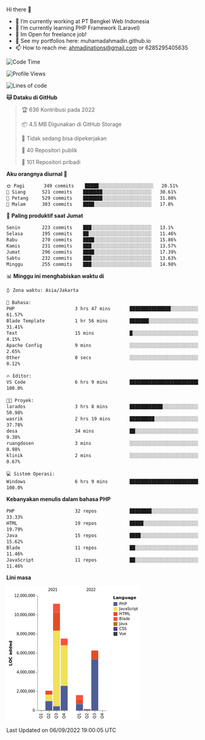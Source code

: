 Hi there 👋

- 🔭 I’m currently working at PT Bengkel Web Indonesia
- 🌱 I’m currently learning PHP Framework (Laravel)
- 📂 Im Open for freelance job!
- 🧷 See my portfolios here: muhamadahmadin.github.io
- 📫 How to reach me: ahmadinations@gmail.com or 6285295405635


<!--START_SECTION:waka-->
![Code Time](http://img.shields.io/badge/Code%20Time-1%2C141%20hrs%2052%20mins-blue)

![Profile Views](http://img.shields.io/badge/Profil%20dilihat-0-blue)

![Lines of code](https://img.shields.io/badge/Sejak%20Hello%20World%20aku%20telah%20menulis-29%20Million%20baris%20kode-blue)

**🐱 Dataku di GitHub** 

> 🏆 636 Kontribusi pada 2022
 > 
> 📦 4.5 MB Digunakan di GitHub Storage 
 > 
> 🚫 Tidak sedang bisa dipekerjakan
 > 
> 📜 40 Repositori publik 
 > 
> 🔑 101 Repositori pribadi  
 > 
**Aku orangnya diurnal 🐤** 

```text
🌞 Pagi       349 commits    █████░░░░░░░░░░░░░░░░░░░░   20.51% 
🌆 Siang      521 commits    ███████░░░░░░░░░░░░░░░░░░   30.61% 
🌃 Petang     529 commits    ███████░░░░░░░░░░░░░░░░░░   31.08% 
🌙 Malam      303 commits    ████░░░░░░░░░░░░░░░░░░░░░   17.8%

```
📅 **Paling produktif saat Jumat** 

```text
Senin        223 commits    ███░░░░░░░░░░░░░░░░░░░░░░   13.1% 
Selasa       195 commits    ██░░░░░░░░░░░░░░░░░░░░░░░   11.46% 
Rabu         270 commits    ████░░░░░░░░░░░░░░░░░░░░░   15.86% 
Kamis        231 commits    ███░░░░░░░░░░░░░░░░░░░░░░   13.57% 
Jumat        296 commits    ████░░░░░░░░░░░░░░░░░░░░░   17.39% 
Sabtu        232 commits    ███░░░░░░░░░░░░░░░░░░░░░░   13.63% 
Minggu       255 commits    ███░░░░░░░░░░░░░░░░░░░░░░   14.98%

```


📊 **Minggu ini menghabiskan waktu di** 

```text
⌚︎ Zona waktu: Asia/Jakarta

💬 Bahasa: 
PHP                      3 hrs 47 mins       ███████████████░░░░░░░░░░   61.57% 
Blade Template           1 hr 56 mins        ███████░░░░░░░░░░░░░░░░░░   31.41% 
Text                     15 mins             █░░░░░░░░░░░░░░░░░░░░░░░░   4.15% 
Apache Config            9 mins              ░░░░░░░░░░░░░░░░░░░░░░░░░   2.65% 
Other                    0 secs              ░░░░░░░░░░░░░░░░░░░░░░░░░   0.12%

🔥 Editor: 
VS Code                  6 hrs 9 mins        █████████████████████████   100.0%

🐱‍💻 Proyek: 
larados                  3 hrs 8 mins        ████████████░░░░░░░░░░░░░   50.98% 
wasrik                   2 hrs 19 mins       █████████░░░░░░░░░░░░░░░░   37.78% 
desa                     34 mins             ██░░░░░░░░░░░░░░░░░░░░░░░   9.38% 
ruangdosen               3 mins              ░░░░░░░░░░░░░░░░░░░░░░░░░   0.98% 
klinik                   2 mins              ░░░░░░░░░░░░░░░░░░░░░░░░░   0.67%

💻 Sistem Operasi: 
Windows                  6 hrs 9 mins        █████████████████████████   100.0%

```

**Kebanyakan menulis dalam bahasa PHP** 

```text
PHP                      32 repos            ████████░░░░░░░░░░░░░░░░░   33.33% 
HTML                     19 repos            █████░░░░░░░░░░░░░░░░░░░░   19.79% 
Java                     15 repos            ████░░░░░░░░░░░░░░░░░░░░░   15.62% 
Blade                    11 repos            ██░░░░░░░░░░░░░░░░░░░░░░░   11.46% 
JavaScript               11 repos            ██░░░░░░░░░░░░░░░░░░░░░░░   11.46%

```


**Lini masa**

![Chart not found](https://raw.githubusercontent.com/MuhamadAhmadin/MuhamadAhmadin/master/charts/bar_graph.png) 


 Last Updated on 06/09/2022 19:00:05 UTC
<!--END_SECTION:waka-->
